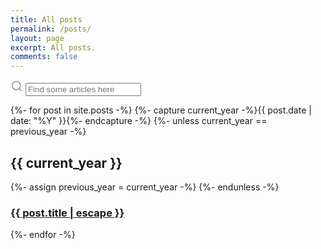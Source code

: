 ```yaml
---
title: All posts
permalink: /posts/
layout: page
excerpt: All posts.
comments: false
---
```


<div class="search-article">
  <label for="search-input" aria-hidden="true">
    <svg xmlns="http://www.w3.org/2000/svg" width="20" height="20" viewBox="0 0 24 24" fill="none" stroke="rgba(128,128,128,0.8)" stroke-width="2" stroke-linecap="round" stroke-linejoin="round" class="feather feather-search"><circle cx="11" cy="11" r="8"></circle><line x1="21" y1="21" x2="16.65" y2="16.65"></line></svg>
  </label>
  <input type="search" id="search-input" placeholder="Find some articles here" aria-label="Search">
</div>

<ul id="search-results"></ul>

{%- for post in site.posts -%}
  {%- capture current_year -%}{{ post.date | date: "%Y" }}{%- endcapture -%}
  {%- unless current_year == previous_year -%}
    <h2>{{ current_year }}</h2>
    {%- assign previous_year = current_year -%}
  {%- endunless -%}
  <article class="post-item">
    <h3 class="post-item-title">
      <a href="{{ post.url }}">{{ post.title | escape }}</a>
    </h3> 
  </article>
{%- endfor -%}

